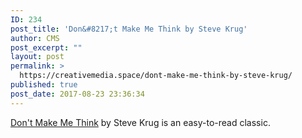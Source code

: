 ```yaml
---
ID: 234
post_title: 'Don&#8217;t Make Me Think by Steve Krug'
author: CMS
post_excerpt: ""
layout: post
permalink: >
  https://creativemedia.space/dont-make-me-think-by-steve-krug/
published: true
post_date: 2017-08-23 23:36:34
---
```

<a href="//www.amazon.com/Dont-Make-Think-Revisited-Usability/dp/0321965515/ref=la_B001KHCFUU_1_1?s=books&amp;ie=UTF8&amp;qid=1503531073&amp;sr=1-1“">Don't Make Me Think</a>
by Steve Krug is an easy-to-read classic.
